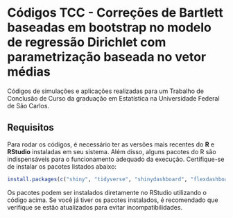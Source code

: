 # Códigos TCC - Correções de Bartlett baseadas em bootstrap no modelo de regressão Dirichlet com parametrização baseada no vetor médias
Códigos de simulações e aplicações realizadas para um Trabalho de Conclusão de Curso da graduação em Estatística na Universidade Federal de São Carlos.

## Requisitos
Para rodar os códigos, é necessário ter as versões mais recentes do **R** e **RStudio** instaladas em seu sistema. Além disso, alguns pacotes do R são indispensáveis para o funcionamento adequado da execução. Certifique-se de instalar os pacotes listados abaixo:

```r
install.packages(c("shiny", "tidyverse", "shinydashboard", "flexdashboard", "forcats", "randomForest"))
```

Os pacotes podem ser instalados diretamente no RStudio utilizando o código acima. Se você já tiver os pacotes instalados, é recomendado que verifique se estão atualizados para evitar incompatibilidades.
